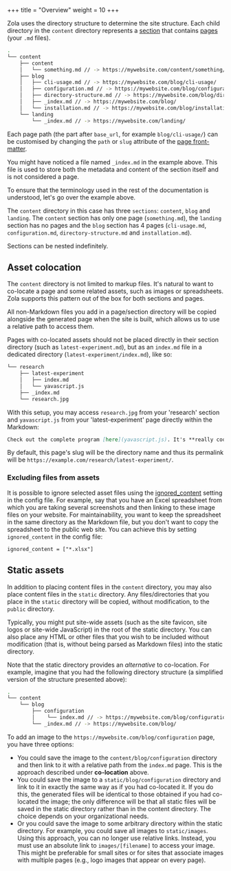 +++
title = "Overview"
weight = 10
+++


Zola uses the directory structure to determine the site structure.
Each child directory in the `content` directory represents a [section](@/documentation/content/section.md)
that contains [pages](@/documentation/content/page.md) (your `.md` files).

```bash
.
└── content
    ├── content
    │   └── something.md // -> https://mywebsite.com/content/something/
    ├── blog
    │   ├── cli-usage.md // -> https://mywebsite.com/blog/cli-usage/
    │   ├── configuration.md // -> https://mywebsite.com/blog/configuration/
    │   ├── directory-structure.md // -> https://mywebsite.com/blog/directory-structure/
    │   ├── _index.md // -> https://mywebsite.com/blog/
    │   └── installation.md // -> https://mywebsite.com/blog/installation/
    └── landing
        └── _index.md // -> https://mywebsite.com/landing/
```

Each page path (the part after `base_url`, for example `blog/cli-usage/`) can be customised by changing the `path` or
`slug` attribute of the [page front-matter](@/documentation/content/page.md#front-matter).

You might have noticed a file named `_index.md` in the example above.
This file is used to store both the metadata and content of the section itself and is not considered a page.

To ensure that the terminology used in the rest of the documentation is understood, let's go over the example above.

The `content` directory in this case has three `sections`: `content`, `blog` and `landing`. The `content` section has only
one page (`something.md`), the `landing` section has no pages and the `blog` section has 4 pages (`cli-usage.md`,
`configuration.md`, `directory-structure.md` and `installation.md`).

Sections can be nested indefinitely.

## Asset colocation

The `content` directory is not limited to markup files. It's natural to want to co-locate a page and some related
assets, such as images or spreadsheets. Zola supports this pattern out of the box for both sections and pages.

All non-Markdown files you add in a page/section directory will be copied alongside the generated page when the site is
built, which allows us to use a relative path to access them.

Pages with co-located assets should not be placed directly in their section directory (such as `latest-experiment.md`), but
as an `index.md` file in a dedicated directory (`latest-experiment/index.md`), like so:


```bash
└── research
    ├── latest-experiment
    │   ├── index.md
    │   └── yavascript.js
    ├── _index.md
    └── research.jpg
```

With this setup, you may access `research.jpg` from your 'research' section
and `yavascript.js` from your 'latest-experiment' page directly within the Markdown:

```Markdown
Check out the complete program [here](yavascript.js). It's **really cool free-software**!
```

By default, this page's slug will be the directory name and thus its permalink will be `https://example.com/research/latest-experiment/`.

### Excluding files from assets

It is possible to ignore selected asset files using the
[ignored_content](@/documentation/getting-started/configuration.md) setting in the config file.
For example, say that you have an Excel spreadsheet from which you are taking several screenshots and
then linking to these image files on your website. For maintainability, you want to keep
the spreadsheet in the same directory as the Markdown file, but you don't want to copy the spreadsheet to
the public web site. You can achieve this by setting `ignored_content` in the config file:

```
ignored_content = ["*.xlsx"]
```

## Static assets

In addition to placing content files in the `content` directory, you may also place content
files in the `static` directory.  Any files/directories that you place in the `static` directory
will be copied, without modification, to the `public` directory.

Typically, you might put site-wide assets (such as the site favicon, site logos or site-wide
JavaScript) in the root of the static directory. You can also place any HTML or other files that
you wish to be included without modification (that is, without being parsed as Markdown files)
into the static directory.

Note that the static directory provides an _alternative_ to co-location.  For example, imagine that you
had the following directory structure (a simplified version of the structure presented above):

```bash
.
└── content
    └── blog
        ├── configuration
        │    └── index.md // -> https://mywebsite.com/blog/configuration/
        └── _index.md // -> https://mywebsite.com/blog/
```

To add an image to the `https://mywebsite.com/blog/configuration` page, you have three options:
 *  You could save the image to the `content/blog/configuration` directory and then link to it with a
 relative path from the `index.md` page.  This is the approach described under **co-location**
 above.
 *  You could save the image to a `static/blog/configuration` directory and link to it in exactly the
 same way as if you had co-located it. If you do this, the generated files will be identical to those
 obtained if you had co-located the image; the only difference will be that all static files will be saved in the
 static directory rather than in the content directory. The choice depends on your organizational needs.
 *  Or you could save the image to some arbitrary directory within the static directory. For example,
 you could save all images to `static/images`.  Using this approach, you can no longer use relative links. Instead,
 you must use an absolute link to `images/[filename]` to access your
 image. This might be preferable for small sites or for sites that associate images with
 multiple pages (e.g., logo images that appear on every page).
